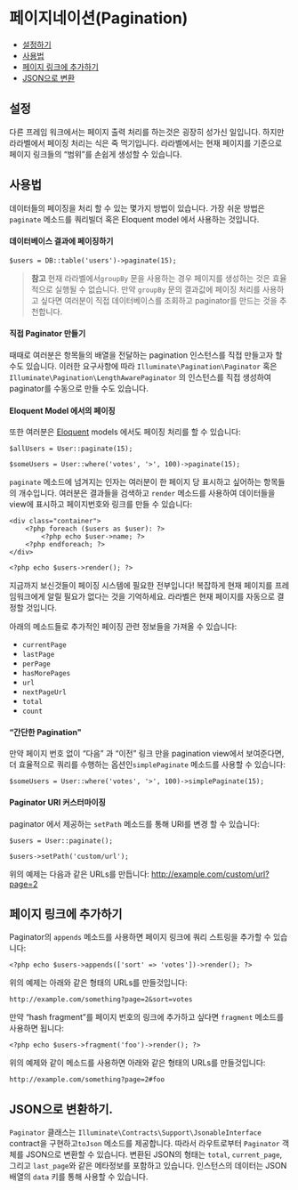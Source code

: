 # 페이지네이션(Pagination)

- [설정하기](#configuration)
- [사용법](#usage)
- [페이지 링크에 추가하기](#appending-to-pagination-links)
- [JSON으로 변환](#converting-to-json)

<a name="configuration"></a>
## 설정

다른 프레임 워크에서는 페이지 출력 처리를 하는것은 굉장히 성가신 일입니다. 하지만 라라벨에서 페이징 처리는 식은 죽 먹기입니다. 라라벨에서는 현재 페이지를 기준으로 페이지 링크들의 “범위”를 손쉽게 생성할 수 있습니다.

<a name="usage"></a>
## 사용법

데이터들의 페이징을 처리 할 수 있는 몇가지 방법이 있습니다. 가장 쉬운 방법은 `paginate` 메소드를 쿼리빌더 혹은 Eloquent model 에서 사용하는 것입니다. 

#### 데이터베이스 결과에 페이징하기 

	$users = DB::table('users')->paginate(15);

> **참고** 현재 라라벨에서`groupBy` 문을 사용하는 경우 페이지를 생성하는 것은 효율적으로 실행될 수 없습니다. 만약 `groupBy` 문의 결과값에 페이징 처리를 사용하고 싶다면 여러분이 직접 데이터베이스를 조회하고 paginator를 만드는 것을 추천합니다.

#### 직접 Paginator 만들기

때때로 여러분은 항목들의 배열을 전달하는 pagination 인스턴스를 직접 만들고자 할 수도 있습니다. 이러한 요구사항에 따라 `Illuminate\Pagination\Paginator` 혹은 `Illuminate\Pagination\LengthAwarePaginator` 의 인스턴스를 직접 생성하여 paginator를 수동으로 만들 수도 있습니다.

#### Eloquent Model 에서의 페이징

또한 여러분은 [Eloquent](/docs/5.0/eloquent) models 에서도 페이징 처리를 할 수 있습니다:

	$allUsers = User::paginate(15);

	$someUsers = User::where('votes', '>', 100)->paginate(15);

`paginate` 메소드에 넘겨지는 인자는 여러분이 한 페이지 당 표시하고 싶어하는 항목들의 개수입니다. 여러분은 결과들을 검색하고  `render` 메소드를 사용하여 데이터들을 view에 표시하고 페이지번호와 링크를 만들 수 있습니다:

	<div class="container">
		<?php foreach ($users as $user): ?>
			<?php echo $user->name; ?>
		<?php endforeach; ?>
	</div>

	<?php echo $users->render(); ?>

지금까지 보신것들이 페이징 시스템에 필요한 전부입니다! 복잡하게 현재 페이지를 프레임워크에게 알릴 필요가 없다는 것을 기억하세요. 라라벨은 현재 페이지를 자동으로 결정할 것입니다.

아래의 메소드들로 추가적인 페이징 관련 정보들을 가져올 수 있습니다:

- `currentPage`
- `lastPage`
- `perPage`
- `hasMorePages`
- `url`
- `nextPageUrl`
- `total`
- `count`

#### “간단한 Pagination"

만약 페이지 번호 없이 “다음” 과 “이전” 링크 만을 pagination view에서 보여준다면, 더 효율적으로 쿼리를  수행하는 옵션인`simplePaginate` 메소드를 사용할 수 있습니다:

	$someUsers = User::where('votes', '>', 100)->simplePaginate(15);

#### Paginator URI 커스터마이징

paginator 에서 제공하는 `setPath` 메소드를 통해 URI를 변경 할 수 있습니다:

	$users = User::paginate();

	$users->setPath('custom/url');

위의 예제는 다음과 같은 URLs를 만듭니다: http://example.com/custom/url?page=2

<a name="appending-to-pagination-links"></a>
## 페이지 링크에 추가하기

Paginator의 `appends` 메소드를 사용하면 페이지 링크에 쿼리 스트링을 추가할 수 있습니다:

	<?php echo $users->appends(['sort' => 'votes'])->render(); ?>

위의 예제는 아래와 같은 형태의 URLs를 만들것입니다:

	http://example.com/something?page=2&sort=votes

만약 “hash fragment”를 페이지 번호의 링크에 추가하고 싶다면 `fragment` 메소드를 사용하면 됩니다:

	<?php echo $users->fragment('foo')->render(); ?>

위의 예제와 같이 메소드를 사용하면 아래와 같은 형태의 URLs를 만들것입니다:

	http://example.com/something?page=2#foo

<a name="converting-to-json"></a>
## JSON으로 변환하기.

`Paginator` 클래스는 `Illuminate\Contracts\Support\JsonableInterface` contract을 구현하고`toJson` 메소드를 제공합니다. 따라서 라우트로부터 `Paginator` 객체를  JSON으로 변환할 수 있습니다. 변환된 JSON의 형태는 `total`, `current_page`, 그리고 `last_page`와 같은 메타정보를 포함하고 있습니다. 인스턴스의 데이터는 JSON 배열의 `data` 키를 통해 사용할 수 있습니다.

